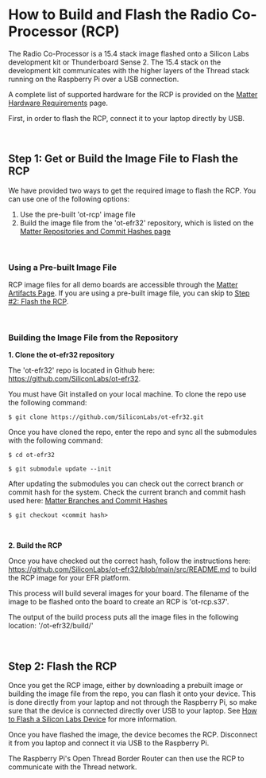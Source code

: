 # How to Build and Flash the Radio Co-Processor (RCP)

The Radio Co-Processor is a 15.4 stack image flashed onto a Silicon Labs
development kit or Thunderboard Sense 2. The 15.4 stack on the development kit
communicates with the higher layers of the Thread stack running on the Raspberry
Pi over a USB connection.

A complete list of supported hardware for the RCP is provided on the
[Matter Hardware Requirements](../general/HARDWARE_REQUIREMENTS.md) page.

First, in order to flash the RCP, connect it to your laptop directly by USB.

<br>

## Step 1: Get or Build the Image File to Flash the RCP

We have provided two ways to get the required image to flash the RCP. You can
use one of the following options:

1. Use the pre-built 'ot-rcp' image file
2. Build the image file from the 'ot-efr32' repository, which is listed on the
   [Matter Repositories and Commit Hashes page](../general/COMMIT_HASHES.md)

<br>

### **Using a Pre-built Image File**

RCP image files for all demo boards are accessible through the
[Matter Artifacts Page](../general/ARTIFACTS.md). If you are using a pre-built
image file, you can skip to [Step #2: Flash the RCP](#step-2-flash-the-rcp).

<br>

### **Building the Image File from the Repository**

**1. Clone the ot-efr32 repository**

The 'ot-efr32' repo is located in Github here:
https://github.com/SiliconLabs/ot-efr32.

You must have Git installed on your local machine. To clone the repo use the
following command:

```shell
$ git clone https://github.com/SiliconLabs/ot-efr32.git
```

Once you have cloned the repo, enter the repo and sync all the submodules with
the following command:

```shell
$ cd ot-efr32
```

```shell
$ git submodule update --init
```

After updating the submodules you can check out the correct branch or commit
hash for the system. Check the current branch and commit hash used here:
[Matter Branches and Commit Hashes](../general/COMMIT_HASHES.md)

```shell
$ git checkout <commit hash>
```

<br>

**2. Build the RCP**

Once you have checked out the correct hash, follow the instructions here:
https://github.com/SiliconLabs/ot-efr32/blob/main/src/README.md to build the RCP
image for your EFR platform.

This process will build several images for your board. The filename of the image
to be flashed onto the board to create an RCP is 'ot-rcp.s37'.

The output of the build process puts all the image files in the following
location: '<git>/ot-efr32/build/<efr32xgxx>'

<br>

## Step 2: Flash the RCP

Once you get the RCP image, either by downloading a prebuilt image or building
the image file from the repo, you can flash it onto your device. This is done
directly from your laptop and not through the Raspberry Pi, so make sure that
the device is connected directly over USB to your laptop. See
[How to Flash a Silicon Labs Device](../general/FLASH_SILABS_DEVICE.md) for more information.

Once you have flashed the image, the device becomes the RCP. Disconnect it from
you laptop and connect it via USB to the Raspberry Pi.

The Raspberry Pi's Open Thread Border Router can then use the RCP to communicate
with the Thread network.

